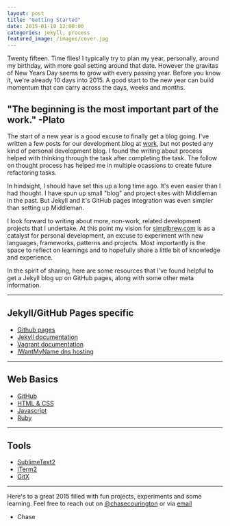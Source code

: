```yaml
---
layout: post
title: "Getting Started"
date: 2015-01-10 12:00:00
categories: jekyll, process
featured_image: /images/cover.jpg
---
```


Twenty fifteen. Time flies! I typically try to plan my year, personally, around my birthday, with more goal setting around that date. However the gravitas of New Years Day seems to grow with every passing year. Before you know it, we're already 10 days into 2015. A good start to the new year can build momentum that can carry across the days, weeks and months.

## "The beginning is the most important part of the work." -Plato

The start of a new year is a good excuse to finally get a blog going. I've written a few posts for our development blog at [work](http://developers.mobilesystem7.com/), but not posted any kind of personal development blog. I found the writing about process helped with thinking through the task after completing the task. The follow on thought process has helped me in multiple ocassions to create future refactoring tasks.

In hindsight, I should have set this up a long time ago. It's even easier than I had thought. I have spun up small "blog" and project sites with Middleman in the past. But Jekyll and it's GitHub pages integration was even simpler than setting up Middleman.

I look forward to writing about more, non-work, related development projects that I undertake. At this point my vision for [simplbrew.com](http://www.simplebrew.com) is as a catalyst for personal development, an excuse to experiment with new languages, frameworks, patterns and projects. Most importantly is the space to reflect on learnings and to hopefully share a little bit of knowledge and experience.

In the spirit of sharing, here are some resources that I've found helpful to get a Jekyll blog up on GitHub pages, along with some other meta information.

___
## Jekyll/GitHub Pages specific

  * [Github pages](https://help.github.com/categories/github-pages-basics/)
  * [Jekyll documentation](http://jekyllrb.com/docs/github-pages/)
  * [Vagrant documentation](https://docs.vagrantup.com/v2/getting-started/up.html)
  * [IWantMyName dns hosting](https://iwantmyname.com/)

___
## Web Basics

  * [GitHub](https://training.github.com/kit/)
  * [HTML & CSS](http://www.codecademy.com/en/tracks/web)
  * [Javascript](https://www.codeschool.com/paths/javascript)
  * [Ruby](http://rubykoans.com/)

___
## Tools

  * [SublimeText2](http://www.sublimetext.com/)
  * [iTerm2](http://iterm2.com/)
  * [GitX](http://gitx.frim.nl/)

___
Here's to a great 2015 filled with fun projects, experiments and some learning. Feel free to reach out on [@chasecourington](http://www.twitter.com/chasecourington) or via [email](mailto:chase@simplbrew.com)  
- Chase